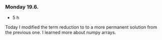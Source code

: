 ### Monday 19.6.
- 5 h

Today I modified the term reduction to to a more permanent solution from the previous one. I learned more about numpy arrays.
